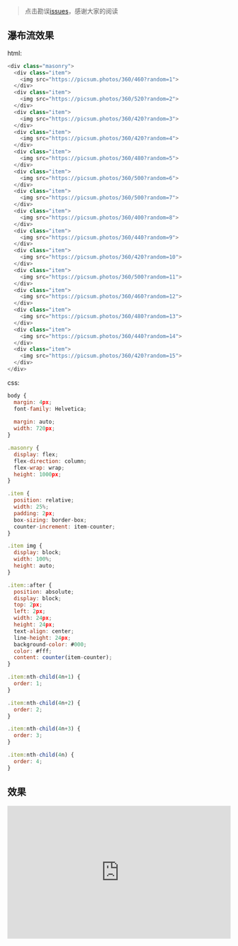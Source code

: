 > 点击勘误[issues](https://github.com/webVueBlog/tailwindcss-chinese/issues)，感谢大家的阅读

## 瀑布流效果

html: 

```js
<div class="masonry">
  <div class="item">
    <img src="https://picsum.photos/360/460?random=1">
  </div>
  <div class="item">
    <img src="https://picsum.photos/360/520?random=2">
  </div>
  <div class="item">
    <img src="https://picsum.photos/360/420?random=3">
  </div>
  <div class="item">
    <img src="https://picsum.photos/360/420?random=4">
  </div>
  <div class="item">
    <img src="https://picsum.photos/360/480?random=5">
  </div>
  <div class="item">
    <img src="https://picsum.photos/360/500?random=6">
  </div>
  <div class="item">
    <img src="https://picsum.photos/360/500?random=7">
  </div>
  <div class="item">
    <img src="https://picsum.photos/360/400?random=8">
  </div>
  <div class="item">
    <img src="https://picsum.photos/360/440?random=9">
  </div>
  <div class="item">
    <img src="https://picsum.photos/360/420?random=10">
  </div>
  <div class="item">
    <img src="https://picsum.photos/360/500?random=11">
  </div>
  <div class="item">
    <img src="https://picsum.photos/360/460?random=12">
  </div>
  <div class="item">
    <img src="https://picsum.photos/360/480?random=13">
  </div>
  <div class="item">
    <img src="https://picsum.photos/360/440?random=14">
  </div>
  <div class="item">
    <img src="https://picsum.photos/360/420?random=15">
  </div>
</div>
```

css:

```js
body {
  margin: 4px;
  font-family: Helvetica;
  
  margin: auto;
  width: 720px;
}

.masonry {
  display: flex;
  flex-direction: column;
  flex-wrap: wrap;
  height: 1000px;
}

.item {
  position: relative;
  width: 25%;
  padding: 2px;
  box-sizing: border-box;
  counter-increment: item-counter;
}

.item img {
  display: block;
  width: 100%;
  height: auto;
}

.item::after {
  position: absolute;
  display: block;
  top: 2px;
  left: 2px;
  width: 24px;
  height: 24px;
  text-align: center;
  line-height: 24px;
  background-color: #000;
  color: #fff;
  content: counter(item-counter);
}

.item:nth-child(4n+1) {
  order: 1;
}

.item:nth-child(4n+2) {
  order: 2;
}

.item:nth-child(4n+3) {
  order: 3;
}

.item:nth-child(4n) {
  order: 4;
}
```

## 效果

<iframe height="300" style="width: 100%;" scrolling="no" title="瀑布流效果" src="https://codepen.io/webvueblog/embed/PoQjqdb?default-tab=css%2Cresult" frameborder="no" loading="lazy" allowtransparency="true" allowfullscreen="true">
  See the Pen <a href="https://codepen.io/webvueblog/pen/PoQjqdb">
  瀑布流效果</a> by 我是哪吒（达达） (<a href="https://codepen.io/webvueblog">@webvueblog</a>)
  on <a href="https://codepen.io">CodePen</a>.
</iframe>

